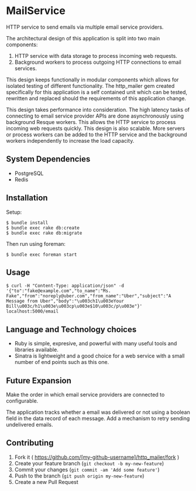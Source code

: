 # MailService

HTTP service to send emails via multiple email service providers.

The architectural design of this application is split into two main components:

1. HTTP service with data storage to process incoming web requests.
2. Background workers to process outgoing HTTP connections to email services.

This design keeps functionally in modular components which allows for isolated testing
of different functionality. The http_mailer gem created specifically for this application
is a self contained unit which can be tested, rewritten and replaced should the requirements
of this application change.

This design takes performance into consideration. The high latency tasks of connecting to
email service provider APIs are done asynchronously using background Resque workers. This allows the
HTTP service to process incoming web requests quickly. This design is also scalable.
More servers or process workers can be added to the HTTP service and the background workers
independently to increase the load capacity.

## System Dependencies

* PostgreSQL
* Redis

## Installation

Setup:
    
    $ bundle install
    $ bundle exec rake db:create
    $ bundle exec rake db:migrate

Then run using foreman:

    $ bundle exec foreman start

## Usage

    $ curl -H "Content-Type: application/json" -d '{"to":"fake@example.com","to_name":"Ms. Fake","from":"noreply@uber.com","from_name":"Uber","subject":"A Message from Uber","body":"\u003ch1\u003eYour Bill\u003c/h1\u003e\u003cp\u003e$10\u003c/p\u003e"}' localhost:5000/email

## Language and Technology choices

* Ruby is simple, expresive, and powerful with many useful tools and libraries available.
* Sinatra is lightweight and a good choice for a web service with a small number of end points such as this one.

## Future Expansion

Make the order in which email service providers are connected to configurable.

The application tracks whether a email was delivered or not using a 
boolean field in the data record of each message. Add a mechanism to retry sending 
undelivered emails.

## Contributing

1. Fork it ( https://github.com/[my-github-username]/http_mailer/fork )
2. Create your feature branch (`git checkout -b my-new-feature`)
3. Commit your changes (`git commit -am 'Add some feature'`)
4. Push to the branch (`git push origin my-new-feature`)
5. Create a new Pull Request
